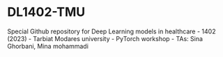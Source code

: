 # DL1402-TMU
Special Github repository for Deep Learning models in healthcare - 1402 (2023) - Tarbiat Modares university - PyTorch workshop - TAs: Sina Ghorbani, Mina mohammadi
